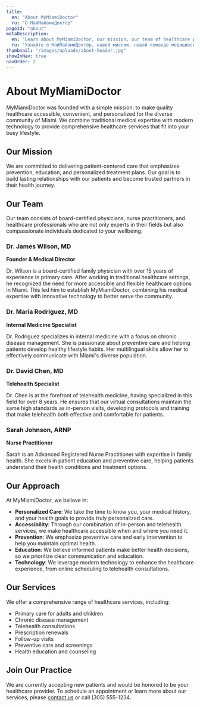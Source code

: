 ```yaml
---
title:
  en: "About MyMiamiDoctor"
  ru: "О МайМайамиДоктор"
pageId: "about"
metaDescription:
  en: "Learn about MyMiamiDoctor, our mission, our team of healthcare professionals, and our commitment to providing quality healthcare services in Miami."
  ru: "Узнайте о МайМайамиДоктор, нашей миссии, нашей команде медицинских специалистов и нашей приверженности предоставлению качественных медицинских услуг в Майами."
thumbnail: "/images/uploads/about-header.jpg"
showInNav: true
navOrder: 2
---
```


# About MyMiamiDoctor

MyMiamiDoctor was founded with a simple mission: to make quality healthcare accessible, convenient, and personalized for the diverse community of Miami. We combine traditional medical expertise with modern technology to provide comprehensive healthcare services that fit into your busy lifestyle.

## Our Mission

We are committed to delivering patient-centered care that emphasizes prevention, education, and personalized treatment plans. Our goal is to build lasting relationships with our patients and become trusted partners in their health journey.

## Our Team

Our team consists of board-certified physicians, nurse practitioners, and healthcare professionals who are not only experts in their fields but also compassionate individuals dedicated to your wellbeing.

### Dr. James Wilson, MD
**Founder & Medical Director**

Dr. Wilson is a board-certified family physician with over 15 years of experience in primary care. After working in traditional healthcare settings, he recognized the need for more accessible and flexible healthcare options in Miami. This led him to establish MyMiamiDoctor, combining his medical expertise with innovative technology to better serve the community.

### Dr. Maria Rodriguez, MD
**Internal Medicine Specialist**

Dr. Rodriguez specializes in internal medicine with a focus on chronic disease management. She is passionate about preventive care and helping patients develop healthy lifestyle habits. Her multilingual skills allow her to effectively communicate with Miami's diverse population.

### Dr. David Chen, MD
**Telehealth Specialist**

Dr. Chen is at the forefront of telehealth medicine, having specialized in this field for over 8 years. He ensures that our virtual consultations maintain the same high standards as in-person visits, developing protocols and training that make telehealth both effective and comfortable for patients.

### Sarah Johnson, ARNP
**Nurse Practitioner**

Sarah is an Advanced Registered Nurse Practitioner with expertise in family health. She excels in patient education and preventive care, helping patients understand their health conditions and treatment options.

## Our Approach

At MyMiamiDoctor, we believe in:

- **Personalized Care**: We take the time to know you, your medical history, and your health goals to provide truly personalized care.
- **Accessibility**: Through our combination of in-person and telehealth services, we make healthcare accessible when and where you need it.
- **Prevention**: We emphasize preventive care and early intervention to help you maintain optimal health.
- **Education**: We believe informed patients make better health decisions, so we prioritize clear communication and education.
- **Technology**: We leverage modern technology to enhance the healthcare experience, from online scheduling to telehealth consultations.

## Our Services

We offer a comprehensive range of healthcare services, including:

- Primary care for adults and children
- Chronic disease management
- Telehealth consultations
- Prescription renewals
- Follow-up visits
- Preventive care and screenings
- Health education and counseling

## Join Our Practice

We are currently accepting new patients and would be honored to be your healthcare provider. To schedule an appointment or learn more about our services, please [contact us](/contact) or call (305) 555-1234.